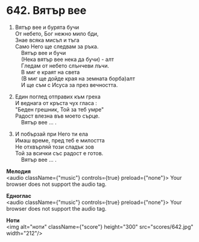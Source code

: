 # 642. Вятър вее  

1. Вятър вее и бурята бучи  
От небето, Бог нежно мило бди,  
Знае всяка мисъл и тъга  
Само Него ще следвам за ръка.  
    Вятър вее и бучи  
    (Нека вятър вее нека да бучи) - алт  
    Гледам от небето слънчеви лъчи.  
    В миг е краят на света  
    (В миг ще дойде края на земната борба)алт  
    И ще съм с Исуса за през вечността.  

2. Един поглед отправих към греха  
И веднага от кръста чух гласа :  
"Беден грешник, Той за теб умре"  
Радост влезна във моето сърце.  
    Вятър вее ... .  

3. И побързай при Него ти ела  
Имаш време, пред теб е милостта  
Не отхвърляй този сладък зов  
Той за всички със радост е готов.  
    Вятър вее ... .  

__Мелодия__  
<audio className={"music"} controls={true} preload={"none"}><source src="mp3/642.mp3" type="audio/mpeg"/>
Your browser does not support the audio tag.
</audio>  

__Едноглас__  
<audio className={"music"} controls={true} preload={"none"}><source src="transp/642.mp3" type="audio/mpeg"/>
Your browser does not support the audio tag.
</audio>  

__Ноти__  
<img alt="ноти" className={"score"} height="300" src="scores/642.jpg" width="212"/>
